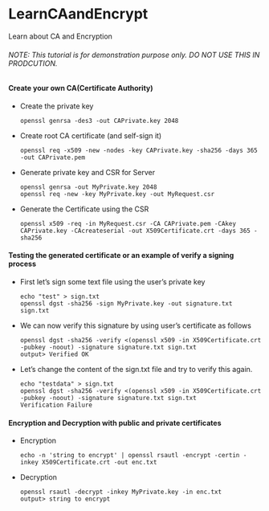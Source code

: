 # LearnCAandEncrypt
Learn about CA and Encryption

###### NOTE: This tutorial is for demonstration purpose only. DO NOT USE THIS IN PRODCUTION.

#### Create your own CA(Certificate Authority) 
- Create the private key
    ```
    openssl genrsa -des3 -out CAPrivate.key 2048
    ```
- Create root CA certificate (and self-sign it)
    ```
    openssl req -x509 -new -nodes -key CAPrivate.key -sha256 -days 365 -out CAPrivate.pem
    ```
- Generate private key and CSR for Server
    ```
    openssl genrsa -out MyPrivate.key 2048
    openssl req -new -key MyPrivate.key -out MyRequest.csr
    ```
- Generate the Certificate using the CSR
    ```
    openssl x509 -req -in MyRequest.csr -CA CAPrivate.pem -CAkey CAPrivate.key -CAcreateserial -out X509Certificate.crt -days 365 -sha256
    ```
#### Testing the generated certificate or an example of verify a signing process
- First let’s sign some text file using the user’s private key
    ```
    echo "test" > sign.txt
    openssl dgst -sha256 -sign MyPrivate.key -out signature.txt sign.txt
    ```
- We can now verify this signature by using user’s certificate as follows
    ```
    openssl dgst -sha256 -verify <(openssl x509 -in X509Certificate.crt -pubkey -noout) -signature signature.txt sign.txt
    output> Verified OK
    ```
- Let’s change the content of the sign.txt file and try to verify this again.
    ```
    echo "testdata" > sign.txt
    openssl dgst -sha256 -verify <(openssl x509 -in X509Certificate.crt -pubkey -noout) -signature signature.txt sign.txt
    Verification Failure
    ```
#### Encryption and Decryption with public and private certificates
- Encryption
    ```
    echo -n 'string to encrypt' | openssl rsautl -encrypt -certin -inkey X509Certificate.crt -out enc.txt
    ```
- Decryption
    ```
    openssl rsautl -decrypt -inkey MyPrivate.key -in enc.txt
    output> string to encrypt
    ```